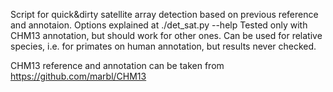 Script for quick&dirty satellite array detection based on previous reference and annotaion.
Options explained at ./det_sat.py --help 
Tested only with CHM13 annotation, but should work for other ones. Can be used for relative species, i.e. for primates on human annotation, but results never checked.

CHM13 reference and annotation can be taken from https://github.com/marbl/CHM13
